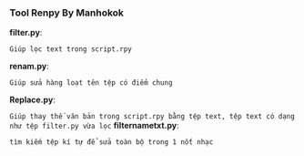 ### Tool Renpy By Manhokok
**filter.py**:

``
Giúp lọc text trong script.rpy
``

**renam.py**:


``
Giúp sửa hàng loạt tên tệp có điểm chung
``

**Replace.py**:


``
Giúp thay thế văn bản trong script.rpy bằng tệp text, tệp text có dạng như tệp filter.py vừa lọc
``
**filternametxt.py**:


``
tìm kiếm tệp kí tự để sửa toàn bộ trong 1 nốt nhạc
``

